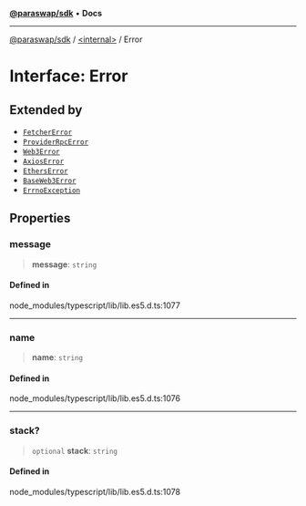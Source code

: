 [**@paraswap/sdk**](../../README.md) • **Docs**

***

[@paraswap/sdk](../../globals.md) / [\<internal\>](../README.md) / Error

# Interface: Error

## Extended by

- [`FetcherError`](../../classes/FetcherError.md)
- [`ProviderRpcError`](ProviderRpcError.md)
- [`Web3Error`](../namespaces/home_velenir-gnx570_Projects_Paraswap_paraswap-sdk_node_modules_web3-types_lib_commonjs_index/interfaces/Web3Error.md)
- [`AxiosError`](../classes/AxiosError.md)
- [`EthersError`](EthersError.md)
- [`BaseWeb3Error`](../classes/BaseWeb3Error.md)
- [`ErrnoException`](ErrnoException.md)

## Properties

### message

> **message**: `string`

#### Defined in

node\_modules/typescript/lib/lib.es5.d.ts:1077

***

### name

> **name**: `string`

#### Defined in

node\_modules/typescript/lib/lib.es5.d.ts:1076

***

### stack?

> `optional` **stack**: `string`

#### Defined in

node\_modules/typescript/lib/lib.es5.d.ts:1078
